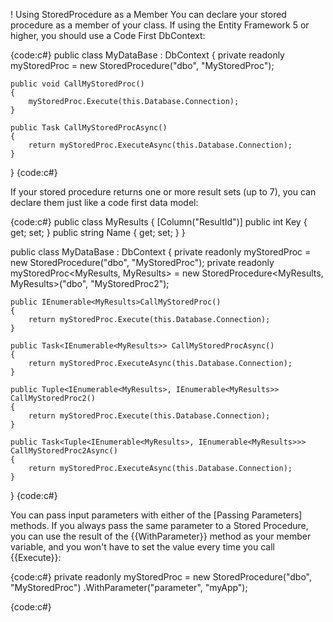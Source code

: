 ! Using StoredProcedure as a Member
You can declare your stored procedure as a member of your class. If using the Entity Framework 5 or higher, you should use a Code First DbContext:

{code:c#}
public class MyDataBase : DbContext
{
    private readonly myStoredProc = new StoredProcedure("dbo", "MyStoredProc");
    
    public void CallMyStoredProc()
    {
        myStoredProc.Execute(this.Database.Connection);
    }

    public Task CallMyStoredProcAsync()
    {
        return myStoredProc.ExecuteAsync(this.Database.Connection);
    }
}
{code:c#}

If your stored procedure returns one or more result sets (up to 7), you can declare them just like a code first data model:

{code:c#}
public class MyResults
{
    [Column("ResultId")]
    public int Key { get; set; }
    public string Name { get; set; }
}

public class MyDataBase : DbContext
{
    private readonly myStoredProc<MyResults> = 
        new StoredProcedure<MyResults>("dbo", "MyStoredProc");
    private readonly myStoredProc<MyResults, MyResults> = 
        new StoredProcedure<MyResults, MyResults>("dbo", "MyStoredProc2");
        
    public IEnumerable<MyResults>CallMyStoredProc()
    {
        return myStoredProc.Execute(this.Database.Connection);
    }

    public Task<IEnumerable<MyResults>> CallMyStoredProcAsync()
    {
        return myStoredProc.ExecuteAsync(this.Database.Connection);
    }

    public Tuple<IEnumerable<MyResults>, IEnumerable<MyResults>> CallMyStoredProc2()
    {
        return myStoredProc.Execute(this.Database.Connection);
    }

    public Task<Tuple<IEnumerable<MyResults>, IEnumerable<MyResults>>> CallMyStoredProc2Async()
    {
        return myStoredProc.ExecuteAsync(this.Database.Connection);
    }
}
{code:c#}

You can pass input parameters with either of the [Passing Parameters] methods. If you always pass the same parameter to a Stored Procedure, you can use the result of the {{WithParameter}} method as your member variable, and you won't have to set the value every time you call {{Execute}}:

{code:c#}
private readonly myStoredProc<MyResults> = 
    new StoredProcedure<MyResults>("dbo", "MyStoredProc")
            .WithParameter("parameter", "myApp");

{code:c#}
